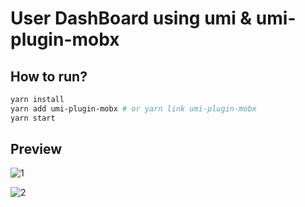 # User DashBoard using umi & umi-plugin-mobx

## How to run?

```bash
yarn install
yarn add umi-plugin-mobx # or yarn link umi-plugin-mobx
yarn start
```

## Preview

![1](./docs/dash-1)

![2](./docs/dash-2)
